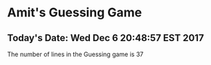# Amit's Guessing Game 
## Today's Date: Wed Dec  6 20:48:57 EST 2017
The number of lines in the Guessing game is 37 
